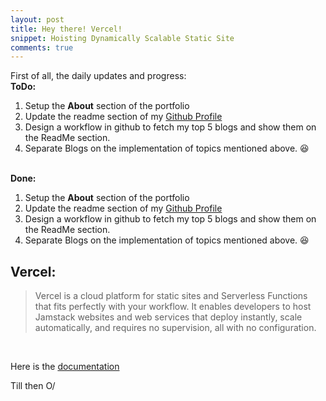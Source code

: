 ```yaml
---
layout: post
title: Hey there! Vercel!
snippet: Hoisting Dynamically Scalable Static Site
comments: true
---
```


<p>
First of all, the daily updates and progress:
<br>
<strong>ToDo:</strong>
<ol>
<li>Setup the <strong>About</strong> section of the portfolio</li>
<li>Update the readme section of my <a href="https://github.com/IshaanBhatnagar25">Github Profile</a></li>
<li>Design a workflow in github to fetch my top 5 blogs and show them on the ReadMe section.</li>
<li>Separate Blogs on the implementation of topics mentioned above. 😆</li>
</ol>
<br>
<strong>Done:</strong>
<ol>
<li>Setup the <strong>About</strong> section of the portfolio</li>
<li>Update the readme section of my <a href="https://github.com/IshaanBhatnagar25">Github Profile</a></li>
<li>Design a workflow in github to fetch my top 5 blogs and show them on the ReadMe section.</li>
<li>Separate Blogs on the implementation of topics mentioned above. 😆</li>
</ol>
</p>

## Vercel:

> Vercel is a cloud platform for static sites and Serverless Functions that fits perfectly with your workflow. It enables developers to host Jamstack websites and web services that deploy instantly, scale automatically, and requires no supervision, all with no configuration.

<br>

Here is the [documentation](https://vercel.com/docs)

Till then O/

